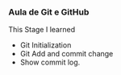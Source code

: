 ### Aula de Git e GitHub    

This Stage I learned 
- Git Initialization
- Git Add and commit change
- Show commit log.
